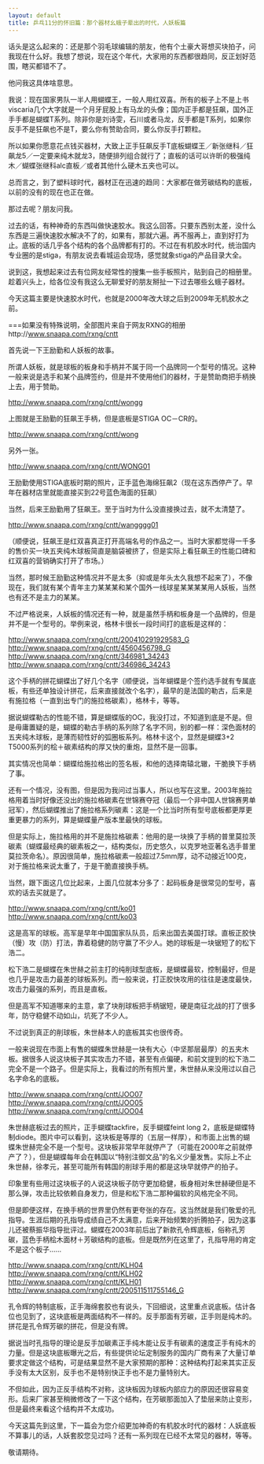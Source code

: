 ```yaml
---
layout: default
title: 乒乓11分的怀旧篇：那个器材幺蛾子辈出的时代，人妖板篇
---
```


话头是这么起来的：还是那个羽毛球编辑的朋友，他有个土豪大哥想买块拍子，问我现在什么好。我想了想说，现在这个年代，大家用的东西都很趋同，反正划好范围，瞎买都错不了。

他问我这具体啥意思。

我说：现在国家男队一半人用蝴蝶王，一般人用红双喜。所有的板子上不是上书viscaria几个大字就是一个月牙屁股上有马龙的头像；国内正手都是狂飙，国外正手手都是蝴蝶T系列。除非你是刘诗雯，石川或者马龙，反手都是T系列，如果你反手不是狂飙也不是T，要么你有赞助合同，要么你反手打颗粒。

所以如果你愿意花点钱买器材，大致上正手狂飙反手T底板蝴蝶王／新张继科／狂飙龙5／一定要来纯木就龙3，随便排列组合就行了；直板的话可以许昕的极强纯木／蝴蝶张继科alc直板／或者其他什么硬木五夹也可以。

总而言之，到了塑料球时代，器材正在迅速的趋同：大家都在做芳碳结构的底板，以前的没有的现在也正在做。

那过去呢？朋友问我。

过去的话，有种神奇的东西叫做快速胶水。我这么回答。只要东西别太差，没什么东西是三遍快速胶水解决不了的，如果有，那就六遍。再不服再上，直到好打为止。底板的话几乎各个结构的各个品牌都有打的。不过在有机胶水时代，统治国内专业圈的是stiga，有朋友说去看城运会现场，感觉就象stiga的产品目录大全。

说到这，我想起来过去有位网友经常性的搜集一些手板照片，贴到自己的相册里。趁着兴头上，给各位没有我这么无聊爱好的朋友掰扯一下过去哪些幺蛾子器材。

今天这篇主要是快速胶水时代，也就是2000年改大球之后到2009年无机胶水之前。

===如果没有特殊说明，全部图片来自于网友RXNG的相册http://www.snaapa.com/rxng/cntt

首先说一下王励勤和人妖板的故事。

所谓人妖板，就是球板的板身和手柄并不属于同一个品牌同一个型号的情况。这种一般来说是选手和某个品牌签约，但是并不使用他们的器材，于是赞助商把手柄换上去，用于赞助。

http://www.snaapa.com/rxng/cntt/wongg

上图就是王励勤的狂飙王手柄，但是底板是STIGA OC－CR的。

http://www.snaapa.com/rxng/cntt/wong

另外一张。

http://www.snaapa.com/rxng/cntt/WONG01

王励勤使用STIGA底板时期的照片，正手蓝色海绵狂飙2（现在这东西停产了。早年在器材店里就能直接买到22号蓝色海面的狂飙）

当然，后来王励勤用了狂飙王。至于当时为什么没直接换过去，就不太清楚了。

http://www.snaapa.com/rxng/cntt/wangggg01

（顺便说，狂飙王是红双喜真正打开高端名号的作品之一。当时大家都觉得一千多的售价买一块五夹纯木球板简直是脑袋被挤了，但是实际上看狂飙王的性能口碑和红双喜的营销确实打开了市场。）

当然，那时候王励勤这种情况并不是太多（抑或是年头太久我想不起来了），不像现在，我们就有某个青年主力某某某和某个国外一线球星某某某某用人妖板，当然也有还不是主力的某某。

不过严格说来，人妖板的情况还有一种，就是虽然手柄和板身是一个品牌的，但是并不是一个型号的。举例来说，格林卡很长一段时间打的底板是这样的：

http://www.snaapa.com/rxng/cntt/200410291929583_G
http://www.snaapa.com/rxng/cntt/4560456798_G
http://www.snaapa.com/rxng/cntt/346981_34243
http://www.snaapa.com/rxng/cntt/346986_34243

这个手柄的拼花蝴蝶出了好几个名字（顺便说，当年蝴蝶是个签约选手就有专属底板，有些还单独设计拼花，后来直接就改个名字），最早的是法国的勒古，后来是有施拉格（一直到出专门的施拉格碳素），格林卡，等等。

据说蝴蝶勒古的性能不错，算是蝴蝶版的OC，我没打过，不知道到底是不是。但是毋庸置疑的是，蝴蝶的勒古手柄的系列除了名字不同，别的都一样：深色面材的五夹纯木球板，是薄而韧性好的弧圈板系列。格林卡这个，显然是蝴蝶3+2 T5000系列的桧＋碳素结构的厚又快的重炮，显然不是一回事。

其实情况也简单：蝴蝶给施拉格出的签名板，和他的选择南辕北辙，干脆换下手柄了事。

还有一个情况，没有图，但是因为我问过当事人，所以也写在这里。2003年施拉格用着当时好像还没出的施拉格碳素在世锦赛夺冠（最后一个非中国人世锦赛男单冠军），然后蝴蝶推出了施拉格系列碳素：这是一个比当时所有型号底板都更厚更重更暴力的系列，算是蝴蝶量产版本里最快的球板。

但是实际上，施拉格用的并不是施拉格碳素：他用的是一块换了手柄的普里莫拉茨碳素（蝴蝶最经典的碳素板之一，结构类似，历史悠久，以克罗地亚著名选手普里莫拉茨命名）。原因很简单，施拉格碳素一般超过7.5mm厚，动不动接近100克，对于施拉格来说太重了，于是干脆直接换手柄。

当然，跟下面这几位比起来，上面几位就本分多了：起码板身是很常见的型号，喜欢的话去买就是了。

http://www.snaapa.com/rxng/cntt/ko01
http://www.snaapa.com/rxng/cntt/ko03

这是高军的球板。高军是早年中国国家队队员，后来出国去美国打球。直板正胶快（慢）攻（防）打法，靠着稳健的防守赢了不少人。她的球板是一块锯短了的松下浩二。

松下浩二是蝴蝶在朱世赫之前主打的纯削球型底板，是蝴蝶最软，控制最好，但是也几乎是攻击力最差的球板系列。而一般来说，打正胶快攻用的往往是速度最快，攻击力最强的系列，而且是直板。

但是高军不知道哪来的主意，拿了块削球板把手柄锯短，硬是南征北战的打了很多年，防守稳健不动如山，坑死了不少人。

不过说到真正的削球板，朱世赫本人的底板其实也很传奇。

一般来说现在市面上有售的蝴蝶朱世赫是一块有大心（中坚那层最厚）的五夹木板。据很多人说这块板子其实攻击力不错，甚至有点偏硬，和前文提到的松下浩二完全不是一个路子。但是实际上，我看过的所有照片里，朱世赫从来没用过以自己名字命名的底板。

http://www.snaapa.com/rxng/cntt/JOO07
http://www.snaapa.com/rxng/cntt/JOO05
http://www.snaapa.com/rxng/cntt/JOO04

朱世赫底板过去的照片，正手蝴蝶tackfire，反手蝴蝶feint long 2，底板是蝴蝶特制diode。图片中可以看到，这块板是等厚的（五层一样厚），和市面上出售的蝴蝶朱世赫完全不是一个型号。这块板非常早年就停产了（可能在2000年之前就停产了？），但是蝴蝶每年会在韩国以“特别注御文品”的名义少量发售。实际上不止朱世赫，徐孝元，甚至可能所有韩国的削球手用的都是这块早就停产的拍子。

印象里有些用过这块板子的人说这块板子防守更加稳健，板身相对朱世赫硬但是不那么弹，攻击比较依赖自身发力，但是和松下浩二那种偏软的风格完全不同。

但是即便这样，在换手柄的世界里仍然有更夸张的存在。这当然就是我们敬爱的孔指导。生涯后期的孔指导成绩自己不太满意，后来开始频繁的折腾拍子，因为这事儿还被蔡振华指导批评过。蝴蝶在2003年前后出了新款孔令辉底板，俗称孔芳碳，蓝色手柄桧木面材＋芳碳结构的底板。但是既然列在这里了，孔指导用的肯定不是这个板子……

http://www.snaapa.com/rxng/cntt/KLH04
http://www.snaapa.com/rxng/cntt/KLH02
http://www.snaapa.com/rxng/cntt/KLH01
http://www.snaapa.com/rxng/cntt/200511511755146_G

孔令辉的特制底板，正手海绵套胶也有说头，下回细说，这里重点说底板。估计各位也见到了，这块底板是两面结构不一样的。反手那面有芳碳，正手则是纯木的。拼花是孔令辉芳碳的拼花，但是没有牌。

据说当时孔指导的理论是反手加碳素正手纯木能让反手有碳素的速度正手有纯木的力量。但是这块底板曝光之后，有些提供论坛定制服务的国内厂商有来了大量订单要求定做这个结构，可是结果显然不是大家预期的那种：这种结构打起来其实正反手没有太大区别，反手也不是特别快正手也不是力量特别大。

不但如此，因为正反手结构不对称，这块板因为球板内部应力的原因还很容易变形。后来厂家甚至稍微修改了一下这个结构，在芳碳那面加入了垫层来防止变形，但是最终来看这个结构并不太成功。

今天这篇先到这里，下一篇会为您介绍更加神奇的有机胶水时代的器材：人妖底板不算事儿的话，人妖套胶您见过吗？还有一系列现在已经不太常见的器材，等等。

敬请期待。
